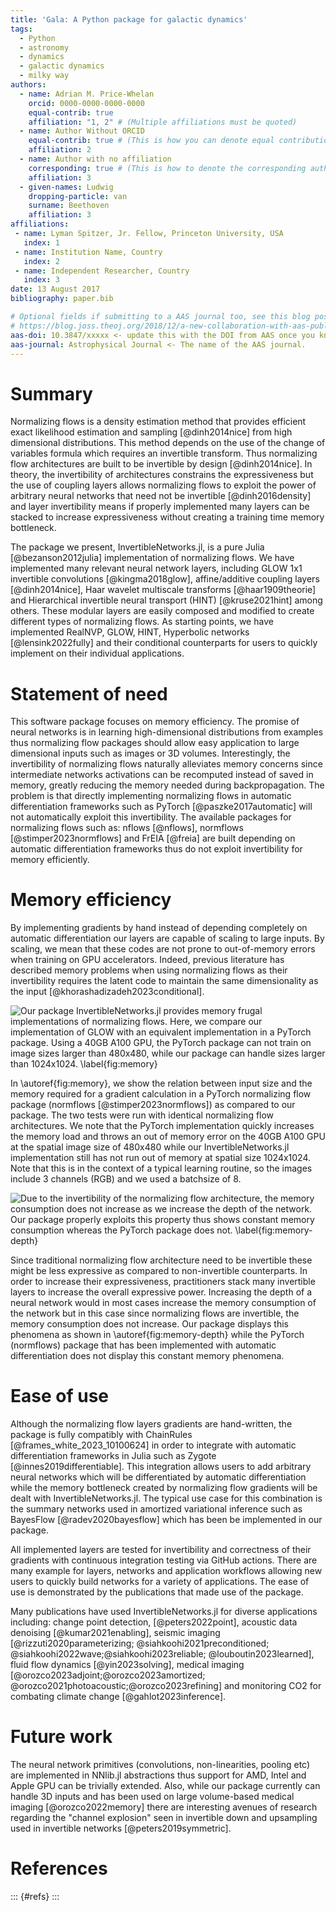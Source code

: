 ```yaml
---
title: 'Gala: A Python package for galactic dynamics'
tags:
  - Python
  - astronomy
  - dynamics
  - galactic dynamics
  - milky way
authors:
  - name: Adrian M. Price-Whelan
    orcid: 0000-0000-0000-0000
    equal-contrib: true
    affiliation: "1, 2" # (Multiple affiliations must be quoted)
  - name: Author Without ORCID
    equal-contrib: true # (This is how you can denote equal contributions between multiple authors)
    affiliation: 2
  - name: Author with no affiliation
    corresponding: true # (This is how to denote the corresponding author)
    affiliation: 3
  - given-names: Ludwig
    dropping-particle: van
    surname: Beethoven
    affiliation: 3
affiliations:
 - name: Lyman Spitzer, Jr. Fellow, Princeton University, USA
   index: 1
 - name: Institution Name, Country
   index: 2
 - name: Independent Researcher, Country
   index: 3
date: 13 August 2017
bibliography: paper.bib

# Optional fields if submitting to a AAS journal too, see this blog post:
# https://blog.joss.theoj.org/2018/12/a-new-collaboration-with-aas-publishing
aas-doi: 10.3847/xxxxx <- update this with the DOI from AAS once you know it.
aas-journal: Astrophysical Journal <- The name of the AAS journal.
---
```


# Summary

Normalizing flows is a density estimation method that provides efficient exact likelihood estimation and sampling [@dinh2014nice] from high dimensional distributions. This method depends on the use of the change of variables formula which requires an invertible transform. Thus normalizing flow architectures are built to be invertible by design [@dinh2014nice]. In theory, the invertibility of architectures constrains the expressiveness but the use of coupling layers allows normalizing flows to exploit the power of arbitrary neural networks that need not be invertible [@dinh2016density] and layer invertibility means if properly implemented many layers can be stacked to increase expressiveness without creating a training time memory bottleneck.  

The package we present, InvertibleNetworks.jl, is a pure Julia [@bezanson2012julia] implementation of normalizing flows. We have implemented many relevant neural network layers, including GLOW 1x1 invertible convolutions [@kingma2018glow], affine/additive coupling layers [@dinh2014nice], Haar wavelet multiscale transforms [@haar1909theorie] and Hierarchical invertible neural transport (HINT) [@kruse2021hint] among others. These modular layers are easily composed and modified to create different types of normalizing flows. As starting points, we have implemented RealNVP, GLOW, HINT, Hyperbolic networks [@lensink2022fully] and their conditional counterparts for users to quickly implement on their individual applications. 

# Statement of need

This software package focuses on memory efficiency. The promise of neural networks is in learning high-dimensional distributions from examples thus normalizing flow packages should allow easy application to large dimensional inputs such as images or 3D volumes. Interestingly, the invertibility of normalizing flows naturally alleviates memory concerns since intermediate networks activations can be recomputed instead of saved in memory, greatly reducing the memory needed during backpropagation. The problem is that directly implementing normalizing flows in automatic differentiation frameworks such as PyTorch [@paszke2017automatic] will not automatically exploit this invertibility. The available packages for normalizing flows such as: nflows [@nflows], normflows [@stimper2023normflows] and FrEIA [@freia] are built depending on automatic differentiation frameworks thus do not exploit invertibility for memory efficiently. 

# Memory efficiency
By implementing gradients by hand instead of depending completely on automatic differentiation our layers are capable of scaling to large inputs. By scaling, we mean that these codes are not prone to out-of-memory errors when training on GPU accelerators. Indeed, previous literature has described memory problems when using normalizing flows as their invertibility requires the latent code to maintain the same dimensionality as the input [@khorashadizadeh2023conditional].

![Our package InvertibleNetworks.jl provides memory frugal implementations of normalizing flows. Here, we compare our implementation of GLOW with an equivalent implementation in a PyTorch package.  Using a 40GB A100 GPU, the PyTorch package can not train on image sizes larger than 480x480,  while our package can handle sizes larger than 1024x1024.
\label{fig:memory}](./figs/mem_used_new.png)

In \autoref{fig:memory}, we show the relation between input size and the memory required for a gradient calculation in a PyTorch normalizing flow package (normflows [@stimper2023normflows]) as compared to our package. The two tests were run with identical normalizing flow architectures. We note that the PyTorch implementation quickly increases the memory load and throws an out of memory error on the 40GB A100 GPU at the spatial image size of 480x480 while our InvertibleNetworks.jl implementation still has not run out of memory at spatial size 1024x1024. Note that this is in the context of a typical learning routine, so the images include 3 channels (RGB) and we used a batchsize of 8. 

![Due to the invertibility of the normalizing flow architecture, the memory consumption does not increase as we increase the depth of the network. Our package properly exploits this property thus shows constant memory consumption whereas the PyTorch package does not. 
\label{fig:memory-depth}](./figs/mem_used_new_depth.png)


Since traditional normalizing flow architecture need to be invertible these might be less expressive as compared to non-invertible counterparts. In order to increase their expressiveness, practitioners stack many invertible layers to increase the overall expressive power. Increasing the depth of a neural network would in most cases increase the memory consumption of the network but in this case since normalizing flows are invertible, the memory consumption does not increase. Our package displays this phenomena as shown in \autoref{fig:memory-depth} while the PyTorch (normflows) package that has been implemented with automatic differentiation does not display this constant memory phenomena. 

# Ease of use
Although the normalizing flow layers gradients are hand-written, the package is fully compatibly with ChainRules [@frames_white_2023_10100624] in order to integrate with automatic differentiation frameworks in Julia such as Zygote [@innes2019differentiable]. This integration allows users to add arbitrary neural networks which will be differentiated by automatic differentiation while the memory bottleneck created by normalizing flow gradients will be dealt with InvertibleNetworks.jl. The typical use case for this combination is the summary networks used in amortized variational inference such as BayesFlow [@radev2020bayesflow] which has been be implemented in our package. 

All implemented layers are tested for invertibility and correctness of their gradients with continuous integration testing via GitHub actions.  There are many example for layers, networks and  application workflows allowing new users to quickly build networks for a variety of applications. The ease of use is demonstrated by the publications that made use of the package.

Many publications have used InvertibleNetworks.jl for diverse applications including: change point detection, [@peters2022point], acoustic data denoising [@kumar2021enabling], seismic imaging [@rizzuti2020parameterizing; @siahkoohi2021preconditioned; @siahkoohi2022wave;@siahkoohi2023reliable; @louboutin2023learned], fluid flow dynamics [@yin2023solving], medical imaging [@orozco2023adjoint;@orozco2023amortized; @orozco2021photoacoustic;@orozco2023refining] and monitoring CO2 for combating climate change [@gahlot2023inference].

# Future work
The neural network primitives (convolutions, non-linearities, pooling etc) are implemented in NNlib.jl abstractions thus support for AMD, Intel and Apple GPU can be trivially extended. Also, while our package currently can handle 3D inputs and has been used on large volume-based medical imaging [@orozco2022memory] there are interesting avenues of research regarding the "channel explosion" seen in invertible down and upsampling used in invertible networks [@peters2019symmetric]. 



# References

::: {#refs}
:::

